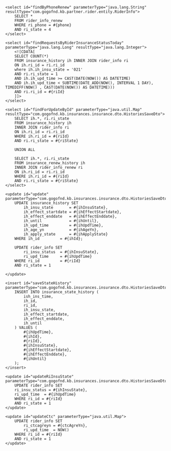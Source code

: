     <select id="findByPhoneRenew" parameterType="java.lang.String" resultType="com.gogofnd.kb.partner.rider.entity.RiderInfo">
        SELECT *
        FROM rider_info_renew
        WHERE ri_phone = #{phone}
        AND ri_state = 4
    </select>

    <select id="findRequestsByRiderInsuranceStatusToday" parameterType="java.lang.Long" resultType="java.lang.Integer">
        <![CDATA[
        SELECT COUNT(*)
        FROM insurance_history ih INNER JOIN rider_info ri
        ON ih.ri_id = ri.ri_id
        where ih.ih_insu_state = '021'
        AND ri.ri_state = 1
        AND ih.ih_upd_time >= CAST(DATE(NOW()) AS DATETIME)
        AND ih.ih_upd_time < SUBTIME(DATE_ADD(NOW(), INTERVAL 1 DAY), TIMEDIFF(NOW() , CAST(DATE(NOW()) AS DATETIME)))
        AND ri.ri_id = #{riId}
        ]]>
    </select>

    <select id="findForUpdateById" parameterType="java.util.Map" resultType="com.gogofnd.kb.insurances.insurance.dto.HistoriesSaveDto">
        SELECT ih.*, ri.ri_state
        FROM insurance_history ih
        INNER JOIN rider_info ri
        ON ih.ri_id = ri.ri_id
        WHERE ih.ri_id = #{riId}
        AND ri.ri_state = #{riState}

        UNION ALL

        SELECT ih.*, ri.ri_state
        FROM insurance_renew_history ih
        INNER JOIN rider_info_renew ri
        ON ih.ri_id = ri.ri_id
        WHERE ih.ri_id = #{riId}
        AND ri.ri_state = #{riState}
    </select>

    <update id="update" parameterType="com.gogofnd.kb.insurances.insurance.dto.HistoriesSaveDto">
        UPDATE insurance_history SET
            ih_insu_state       = #{ihInsuState},
            ih_effect_startdate = #{ihEffectStartdate},
            ih_effect_enddate   = #{ihEffectEnddate},
            ih_until            = #{ihUntil},
            ih_upd_time         = #{ihUpdTime},
            ih_age_yn           = #{ihAgeYn},
            ih_apply_state      = #{ihApplyState}
        WHERE ih_id         = #{ihId};

        UPDATE rider_info SET
            ri_insu_status  = #{ihInsuState},
            ri_upd_time     = #{ihUpdTime}
        WHERE ri_id         = #{riId}
        AND ri_state = 1

    </update>

    <insert id="saveStateHistory" parameterType="com.gogofnd.kb.insurances.insurance.dto.HistoriesSaveDto">
        INSERT INTO insurance_state_history (
            ish_ins_time,
            ih_id,
            ri_id,
            ih_insu_state,
            ih_effect_startdate,
            ih_effect_enddate,
            ih_until
        ) VALUES (
            #{ihUpdTime},
            #{ihId},
            #{riId},
            #{ihInsuState},
            #{ihEffectStartdate},
            #{ihEffectEnddate},
            #{ihUntil}
        );
    </insert>

    <update id="updateRiInsuState" parameterType="com.gogofnd.kb.insurances.insurance.dto.HistoriesSaveDto">
        UPDATE rider_info SET
        ri_insu_status = #{ihInsuState},
        ri_upd_time  = #{ihUpdTime}
        WHERE ri_id = #{riId}
        AND ri_state = 1
    </update>

    <update id="updateCtc" parameterType="java.util.Map">
        UPDATE rider_info SET
            ri_ctcagreyn = #{ctcAgreYn},
            ri_upd_time  = NOW()
        WHERE ri_id = #{riId}
        AND ri_state = 1
    </update>
